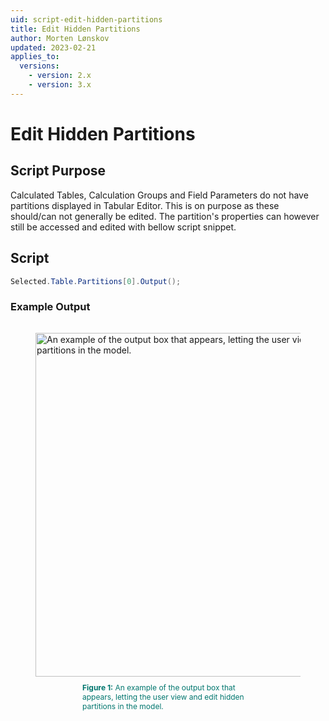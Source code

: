 ```yaml
---
uid: script-edit-hidden-partitions
title: Edit Hidden Partitions
author: Morten Lønskov
updated: 2023-02-21
applies_to:
  versions:
    - version: 2.x
    - version: 3.x
---
```

# Edit Hidden Partitions

## Script Purpose
Calculated Tables, Calculation Groups and Field Parameters do not have partitions displayed in Tabular Editor. This is on purpose as these should/can not generally be edited. The partition's properties can however still be accessed and edited with bellow script snippet.
## Script

```csharp
Selected.Table.Partitions[0].Output();
```


### Example Output

<figure style="padding-top: 15px;">
  <img class="noscale" src="~/content/assets/images/Cscripts/show-hidden-partitions.png" alt="An example of the output box that appears, letting the user view and edit hidden partitions in the model." style="width: 550px;"/>
  <figcaption style="font-size: 12px; padding-top: 10px; padding-bottom: 15px; padding-left: 75px; padding-right: 75px; color:#00766e"><strong>Figure 1:</strong> An example of the output box that appears, letting the user view and edit hidden partitions in the model.</figcaption>
</figure>